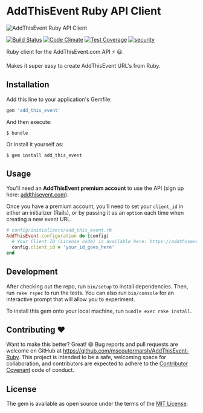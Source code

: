# AddThisEvent Ruby API Client
![AddThisEvent Ruby API Client](https://raw.githubusercontent.com/mscoutermarsh/AddThisEvent-Ruby/master/addthisevent-ruby.png)

[![Build Status](https://travis-ci.org/mscoutermarsh/AddThisEvent-Ruby.svg)](https://travis-ci.org/mscoutermarsh/AddThisEvent-Ruby) [![Code Climate](https://codeclimate.com/github/mscoutermarsh/AddThisEvent-Ruby/badges/gpa.svg)](https://codeclimate.com/github/mscoutermarsh/AddThisEvent-Ruby) [![Test Coverage](https://codeclimate.com/github/mscoutermarsh/AddThisEvent-Ruby/badges/coverage.svg)](https://codeclimate.com/github/mscoutermarsh/AddThisEvent-Ruby/coverage) [![security](https://hakiri.io/github/mscoutermarsh/AddThisEvent-Ruby/master.svg)](https://hakiri.io/github/mscoutermarsh/AddThisEvent-Ruby/master)

Ruby client for the AddThisEvent.com API :zap: :smiley:.

Makes it super easy to create AddThisEvent URL's from Ruby.

## Installation

Add this line to your application's Gemfile:

```ruby
gem 'add_this_event'
```

And then execute:

    $ bundle

Or install it yourself as:

    $ gem install add_this_event

## Usage

You'll need an **AddThisEvent premium account** to use the API (sign up here: [addthisevent.com](https://addthisevent.com)). 

Once you have a premium account, you'll need to set your `client_id` in either an initializer (Rails), or by passing it as an `option` each time when creating a new event URL.
```Ruby
# config/initializers/add_this_event.rb
AddThisEvent.configuration do |config|
  # Your Client ID (License code) is available here: https://addthisevent.com/account/
  config.client_id = 'your_id_goes_here' 
end
```

## Development

After checking out the repo, run `bin/setup` to install dependencies. Then, run `rake rspec` to run the tests. You can also run `bin/console` for an interactive prompt that will allow you to experiment.

To install this gem onto your local machine, run `bundle exec rake install`.

## Contributing :heart:

Want to make this better? Great! :smile:
Bug reports and pull requests are welcome on GitHub at https://github.com/mscoutermarsh/AddThisEvent-Ruby. This project is intended to be a safe, welcoming space for collaboration, and contributors are expected to adhere to the [Contributor Covenant](http://contributor-covenant.org) code of conduct.


## License

The gem is available as open source under the terms of the [MIT License](http://opensource.org/licenses/MIT).


